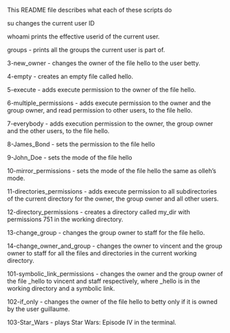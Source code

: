 This README file describes what each of these scripts do

su changes the current user ID

whoami prints the effective userid of the current user.

groups - prints all the groups the current user is part of.

3-new_owner - changes the owner of the file hello to the user betty.

4-empty - creates an empty file called hello.

5-execute - adds execute permission to the owner of the file hello.

6-multiple_permissions - adds execute permission to the owner and the group owner, and read permission to other users, to the file hello.

7-everybody - adds execution permission to the owner, the group owner and the other users, to the file hello.

8-James_Bond - sets the permission to the file hello

9-John_Doe - sets the mode of the file hello 

10-mirror_permissions - sets the mode of the file hello the same as olleh’s mode.

11-directories_permissions - adds execute permission to all subdirectories of the current directory for the owner, the group owner and all other users. 

12-directory_permissions - creates a directory called my_dir with permissions 751 in the working directory.

13-change_group - changes the group owner to staff for the file hello.

14-change_owner_and_group - changes the owner to vincent and the group owner to staff for all the files and directories in the current working directory.

101-symbolic_link_permissions - changes the owner and the group owner of the file _hello to vincent and staff respectively, where _hello is in the working directory and a symbolic link.

102-if_only - changes the owner of the file hello to betty only if it is owned by the user guillaume.

103-Star_Wars - plays Star Wars: Episode IV in the terminal.
